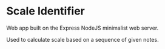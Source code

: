 # Scale Identifier

Web app built on the Express NodeJS minimalist web server.

Used to calculate scale based on a sequence of given notes.